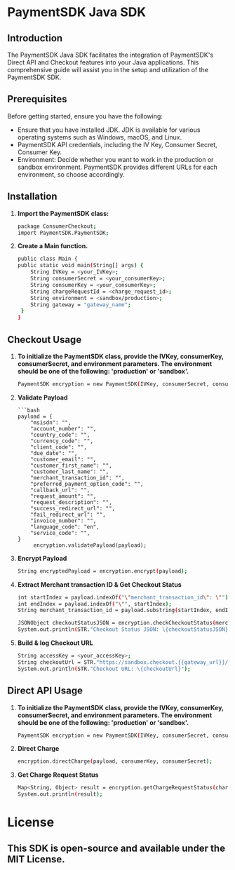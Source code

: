 # PaymentSDK Java SDK

## Introduction

The PaymentSDK Java SDK facilitates the integration of PaymentSDK's Direct API and Checkout features into your Java applications. This comprehensive guide will assist you in the setup and utilization of the PaymentSDK SDK.

## Prerequisites

Before getting started, ensure you have the following:

- Ensure that you have installed JDK. JDK is available for various operating systems such as Windows, macOS, and Linux.
- PaymentSDK API credentials, including the IV Key, Consumer Secret, Consumer Key.
- Environment: Decide whether you want to work in the production or sandbox environment. PaymentSDK provides different URLs for each environment, so choose accordingly.

## Installation

1. **Import the PaymentSDK class:**

    ```bash
   package ConsumerCheckout;
   import PaymentSDK.PaymentSDK;

2. **Create a Main function.**

    ```bash
   public class Main {
    public static void main(String[] args) {
        String IVKey = <your_IVKey>;
        String consumerSecret = <your_consumerKey>;
        String consumerKey = <your_consumerKey>;
        String chargeRequestId = <charge_request_id>;
        String environment = <sandbox/production>;
        String gateway = "gateway_name";
     }
   }

## Checkout Usage

1. **To initialize the PaymentSDK class, provide the IVKey, consumerKey, consumerSecret, and environment parameters. The environment should be one of the following: 'production' or 'sandbox'.**

    ```bash
   PaymentSDK encryption = new PaymentSDK(IVKey, consumerSecret, consumerKey, environment, gateway);

2. **Validate Payload**

       ```bash
       payload = {
           "msisdn": "",
           "account_number": "",
           "country_code": "",
           "currency_code": "",
           "client_code": "",
           "due_date": "",
           "customer_email": "",
           "customer_first_name": "",
           "customer_last_name": "",
           "merchant_transaction_id": "",
           "preferred_payment_option_code": "",
           "callback_url": "",
           "request_amount": "",
           "request_description": "",
           "success_redirect_url": "",
           "fail_redirect_url": "",
           "invoice_number": "",
           "language_code": "en",
           "service_code": "",
       }
            encryption.validatePayload(payload);

3. **Encrypt Payload**

    ```bash
    String encryptedPayload = encryption.encrypt(payload);

4. **Extract Merchant transaction ID & Get Checkout Status**

    ```bash
    int startIndex = payload.indexOf("\"merchant_transaction_id\": \"") + "\"merchant_transaction_id\": \"".length();
    int endIndex = payload.indexOf("\"", startIndex);
    String merchant_transaction_id = payload.substring(startIndex, endIndex);
   
    JSONObject checkoutStatusJSON = encryption.checkCheckoutStatus(merchant_transaction_id);
    System.out.println(STR."Checkout Status JSON: \{checkoutStatusJSON}");

5. **Build & log Checkout URL**

    ```bash
    String accessKey = <your_accessKey>;
    String checkoutUrl = STR."https://sandbox.checkout.{{gateway_url}}/?access_key=\{encodeURIComponent(accessKey)}&payload=\{encodeURIComponent(encryptedPayload)}";
    System.out.println(STR."Checkout URL: \{checkoutUrl}");
   

## Direct API Usage

1. **To initialize the PaymentSDK class, provide the IVKey, consumerKey, consumerSecret, and environment parameters. The environment should be one of the following: 'production' or 'sandbox'.**

    ```bash
    PaymentSDK encryption = new PaymentSDK(IVKey, consumerSecret, consumerKey, environment);

2. **Direct Charge**

    ```bash
    encryption.directCharge(payload, consumerKey, consumerSecret);

3. **Get Charge Request Status**

    ```bash
    Map<String, Object> result = encryption.getChargeRequestStatus(chargeRequestId, consumerKey, consumerSecret);
    System.out.println(result);

# License

## This SDK is open-source and available under the MIT License. 
